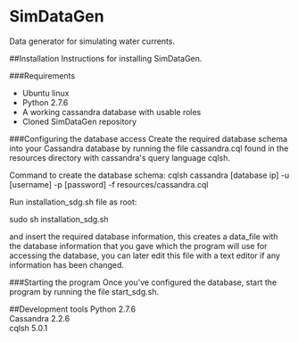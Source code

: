 # SimDataGen
Data generator for simulating water currents.

##Installation
Instructions for installing SimDataGen.

###Requirements
* Ubuntu linux
* Python 2.7.6
* A working cassandra database with usable roles
* Cloned SimDataGen repository

###Configuring the database access
Create the required database schema into your Cassandra database by running the file cassandra.cql found in the resources directory with cassandra's query language cqlsh.

Command to create the database schema: cqlsh cassandra [database ip] -u [username] -p [password] -f resources/cassandra.cql

Run installation_sdg.sh file as root:

sudo sh installation_sdg.sh

and insert the required database information, this creates a data_file with the database information that you gave which the program will use for accessing the database, you can later edit this file with a text editor if any information has been changed.

###Starting the program
Once you've configured the database, start the program by running the file start_sdg.sh.

##Development tools
Python 2.7.6  
Cassandra 2.2.6  
cqlsh 5.0.1  
